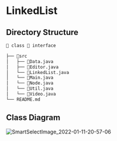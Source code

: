 # LinkedList
## Directory Structure
  ```bash
  📘 class 📗 interface
  
  ├── 📁src
  │   ├── 📘Data.java
  │   ├── 📘Editor.java
  │   └── 📗LinkedList.java
  │   └── 📘Main.java
  │   └── 📘Node.java
  │   └── 📘Util.java
  │   └── 📘Video.java
  └── README.md
  ```

## Class Diagram
![SmartSelectImage_2022-01-11-20-57-06](https://user-images.githubusercontent.com/47964708/148938759-de3978b6-554c-49a4-a478-840afdc051c8.png)

